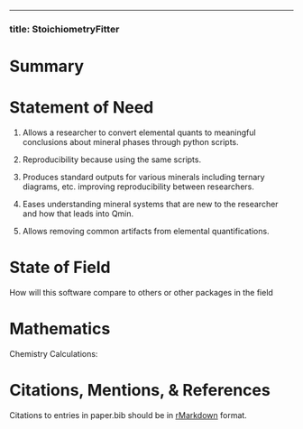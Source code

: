 ---
### title: StoichiometryFitter

# Summary



# Statement of Need
1) Allows a researcher to convert elemental quants to meaningful conclusions about mineral phases through python scripts.

2) Reproducibility because using the same scripts.

3) Produces standard outputs for various minerals including ternary diagrams, etc. improving reproducibility between researchers.

4) Eases understanding mineral systems that are new to the researcher and how that leads into Qmin.

5) Allows removing common artifacts from elemental quantifications.

# State of Field
How will this software compare to others or other packages in the field

# Mathematics
Chemistry Calculations:



# Citations, Mentions, & References

Citations to entries in paper.bib should be in
[rMarkdown](http://rmarkdown.rstudio.com/authoring_bibliographies_and_citations.html)
format.
